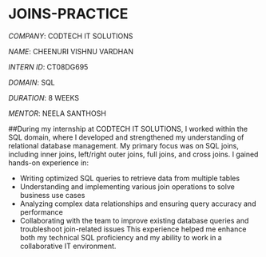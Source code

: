 # JOINS-PRACTICE

*COMPANY*: CODTECH IT SOLUTIONS

*NAME*: CHEENURI VISHNU VARDHAN

*INTERN ID*: CT08DG695

*DOMAIN*: SQL

*DURATION*: 8 WEEKS

*MENTOR*: NEELA SANTHOSH

##During my internship at CODTECH IT SOLUTIONS, I worked within the SQL domain, where I developed and strengthened my understanding of relational database management. My primary focus was on SQL joins, including inner joins, left/right outer joins, full joins, and cross joins. I gained hands-on experience in:
- Writing optimized SQL queries to retrieve data from multiple tables
- Understanding and implementing various join operations to solve business use cases
- Analyzing complex data relationships and ensuring query accuracy and performance
- Collaborating with the team to improve existing database queries and troubleshoot join-related issues
This experience helped me enhance both my technical SQL proficiency and my ability to work in a collaborative IT environment.
